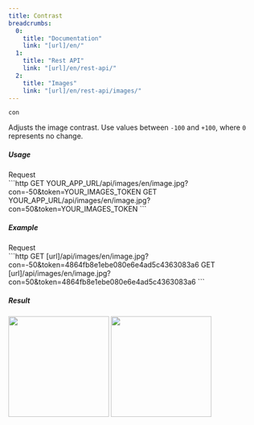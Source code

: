 ```yaml
---
title: Contrast
breadcrumbs:
  0:
    title: "Documentation"
    link: "[url]/en/"
  1:
    title: "Rest API"
    link: "[url]/en/rest-api/"
  2:
    title: "Images"
    link: "[url]/en/rest-api/images/"
---
```


`con`

Adjusts the image contrast. Use values between `-100` and `+100`, where `0` represents no change.

##### Usage

<div class="file-header">Request</div>
```http
GET YOUR_APP_URL/api/images/en/image.jpg?con=-50&token=YOUR_IMAGES_TOKEN
GET YOUR_APP_URL/api/images/en/image.jpg?con=50&token=YOUR_IMAGES_TOKEN
```

##### Example

<div class="file-header">Request</div>
```http
GET [url]/api/images/en/image.jpg?con=-50&token=4864fb8e1ebe080e6e4ad5c4363083a6
GET [url]/api/images/en/image.jpg?con=50&token=4864fb8e1ebe080e6e4ad5c4363083a6
```

##### Result

<img width="200" class="inline" src="[url]/api/images/en/image.jpg?con=-50&token=4864fb8e1ebe080e6e4ad5c4363083a6">
<img width="200" class="inline" src="[url]/api/images/en/image.jpg?con=50&token=4864fb8e1ebe080e6e4ad5c4363083a6">

